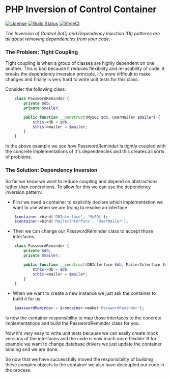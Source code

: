 # PHP Inversion of Control Container

[![License](https://img.shields.io/badge/license-MIT-brightgreen.svg?style=flat-square)](http://opensource.org/licenses/MIT)
[![Build Status](https://travis-ci.org/intonate/container.svg)](https://travis-ci.org/intonate/container)
[![StyleCI](https://styleci.io/repos/33389425/shield)](https://styleci.io/repos/33389425)

*The Inversion of Control (IoC) and Dependency Injection (DI) patterns are all about removing dependencies from your code.*


### The Problem: Tight Coupling
Tight coupling is when a group of classes are highly dependent on one another. This is bad because it reduces flexibility and re-usability of code, it breaks the dependency inversion principle, it's more difficult to make changes and finally is very hard to write unit tests for this class.

Consider the following class:

```php
    class PasswordReminder {
        private $db;
        private $mailer;

        public function __construct(MySQL $db, UserMailer $mailer) {
            $this->db = $db;
            $this->mailer = $mailer;
        }
    }
```
In the above example we see how PasswordReminder is tightly coupled with the concrete implementations of it's dependencies and this creates all sorts of problems.

### The Solution: Dependency Inversion
So far we know we want to reduce coupling and depend on abstractions rather than concretions. To allow for this we can use the dependency inversion pattern: 

* First we need a container to explicitly declare which implementation we want to use when we are trying to resolve an interface

```php
    $container->bind('DBInterface', 'MySQL');
    $container->bind('MailerInterface', 'UserMailer');
```

* Then we can change our PasswordReminder class to accept those interfaces

```php
    class PasswordReminder {
        private $db;
        private $mailer;

        public function __construct(DBInterface $db, MailerInterface $mailer) {
            $this->db = $db;
            $this->mailer = $mailer;
        }
    }
```

* When we want to create a new instance we just ask the container to build it for us:

```php
    $passwordReminder = $container->make('PasswordReminder');
```

Is now the container responsibility to map those interfaces to the concrete implementations and build the PasswordReminder class for you.

Now it's very easy to write unit tests because we can easily create mock versions of the interfaces and the code is now much more flexible. If for example we want to change database drivers we just update the container binding and we are done.

So now that we have successfully moved the responsibility of building these complex objects to the container we also have decoupled our code in the process. 
